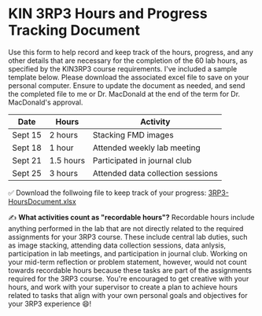 # KIN 3RP3 Hours and Progress Tracking Document

Use this form to help record and keep track of the hours, progress, and any other details that are necessary for the completion of the 60 lab hours, 
as specified by the KIN3RP3 course requirements. I've included a sample template below. Please download the associated excel file to save on your 
personal computer. Ensure to update the document as needed, and send the completed file to me or Dr. MacDonald at the end of the term for Dr. MacDonald's 
approval. 

| Date | Hours | Activity |
| ---- | ---- | ---- |
| Sept 15 | 2 hours | Stacking FMD images |
| Sept 18 | 1 hour | Attended weekly lab meeting |
| Sept 21 | 1.5 hours | Participated in journal club |
| Sept 25 | 3 hours | Attended data collection sessions |

✅ Download the follwoing file to keep track of your progress:
[3RP3-HoursDocument.xlsx](https://github.com/jcherubini/3RP3-4RR6-4T15/files/7190228/3RP3-HoursDocument.xlsx)

✍️ **What activities count as "recordable hours"?** Recordable hours include anything performed in the lab that are not directly related to the required assignments for your 3RP3 course. These include central lab duties, such as image stacking, attending data collection sessions, data anlysis, participation in lab meetings, and participation in journal club. Working on your mid-term reflection or problem statement, however, would not count towards recordable hours because these tasks are part of the assignments required for the 3RP3 course. You're encouraged to get creative with your hours, and work with your supervisor to create a plan to achieve hours related to tasks that align with your own personal goals and objectives for your 3RP3 experience :smile:!
